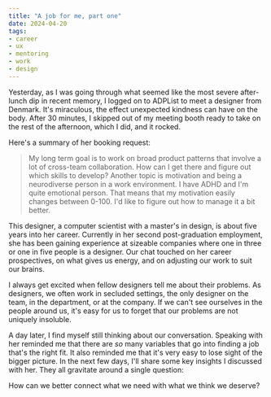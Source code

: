 ```yaml
---
title: "A job for me, part one"
date: 2024-04-20
tags:
- career
- ux
- mentoring
- work
- design
---
```

Yesterday, as I was going through what seemed like the most severe after-lunch dip in recent memory, I logged on to ADPList to meet a designer from Denmark. It's miraculous, the effect unexpected kindness can have on the body. After 30 minutes, I skipped out of my meeting booth ready to take on the rest of the afternoon, which I did, and it rocked.

Here's a summary of her booking request:

> My long term goal is to work on broad product patterns that involve a lot of cross-team collaboration. How can I get there and figure out which skills to develop? 
> Another topic is motivation and being a neurodiverse person in a work environment. I have ADHD and I'm quite emotional person. That means that my motivation easily changes between 0-100. I'd like to figure out how to manage it a bit better.

This designer, a computer scientist with a master's in design, is about five years into her career. Currently in her second post-graduation employment, she has been gaining experience at sizeable companies where one in three or one in five people is a designer. Our chat touched on her career prospectives, on what gives us energy, and on adjusting our work to suit our brains.

I always get excited when fellow designers tell me about their problems. As designers, we often work in secluded settings, the only designer on the team, in the department, or at the company. If we can't see ourselves in the people around us, it's easy for us to forget that our problems are not uniquely insoluble.

A day later, I find myself still thinking about our conversation. Speaking with her reminded me that there are _so_ many variables that go into finding a job that's the right fit. It also reminded me that it's very easy to lose sight of the bigger picture. In the next few days, I'll share some key insights I discussed with her. They all gravitate around a single question: 

How can we better connect what we need with what we think we deserve?